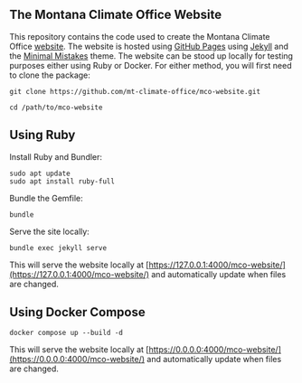 ## The Montana Climate Office Website

This repository contains the code used to create the Montana Climate Office [website](https://mt-climate-office.github.io/mco-website). The website is hosted using [GitHub Pages](https://pages.github.com/) using [Jekyll](https://jekyllrb.com/) and the [Minimal Mistakes](https://github.com/mmistakes/minimal-mistakes) theme. The website can be stood up locally for testing purposes either using Ruby or Docker. For either method, you will first need to clone the package:

```{bash}
git clone https://github.com/mt-climate-office/mco-website.git

cd /path/to/mco-website
```

## Using Ruby
Install Ruby and Bundler:
```
sudo apt update
sudo apt install ruby-full
```

Bundle the Gemfile:
```
bundle
```

Serve the site locally:
```
bundle exec jekyll serve
```

This will serve the website locally at [https://127.0.0.1:4000/mco-website/](https://127.0.0.1:4000/mco-website/) and automatically update when files are changed. 

## Using Docker Compose

```
docker compose up --build -d
```
This will serve the website locally at [https://0.0.0.0:4000/mco-website/](https://0.0.0.0:4000/mco-website/) and automatically update when files are changed. 